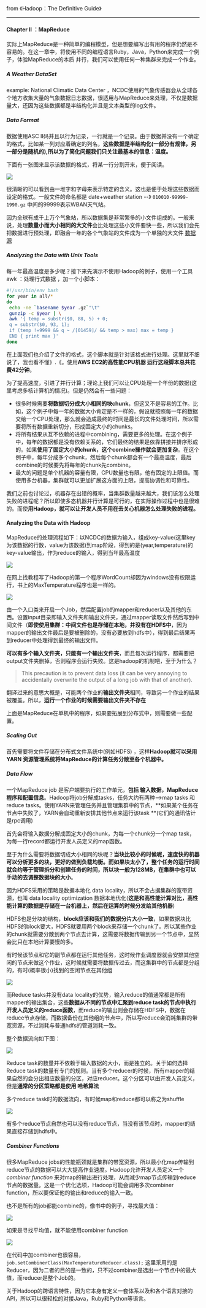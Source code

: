 from 《Hadoop：The Definitive Guide》

---

#### Chapter II ：MapReduce

实际上MapReduce是一种简单的编程模型，但是想要编写出有用的程序仍然是不容易的。在这一章中，将使用不同的编程语言Ruby，Java，Python来完成一个例子，体验MapReduce的本质 并行，我们可以使用任何一种集群来完成一个作业。

##### A Weather DataSet

example:  National Climatic Data Center ，NCDC使用的气象传感器会从全球各个地方收集大量的气象数据日志数据，很适用与MapReduce来处理，不仅是数据量大，还因为这些数据都是半结构化并且是文本类型的log文件。

##### Data Format

数据使用ASC II码并且以行为记录，一行就是一个记录。由于数据并没有一个确定的格式，比如某一列对应着确定的列名，**这些数据是半结构化(一部分有规律，另一部分是随机的),所以为了简化问题我们只关注最基本的信息：温度。**

下面有一张图来显示该数据的格式，将某一行分割开来，便于阅读。

<img src="https://github.com/krystalics/krystalics.github.io/blob/master/_posts/hadoop/img/3.png?raw=true">

很清晰的可以看到由一堆字和字母来表示特定的含义。这也是便于处理这些数据而设定的格式。一般文件的命名都是 date+weather station --》 `010010-99999-1990.gz` 中间的99999表示WBAN天气站。

因为全球有成千上万个气象站，所以数据集是非常繁多的小文件组成的。一般来说，处理**数量小而大小相同的大文件**会比处理这些小文件要快一些，所以我们会先把数据进行预处理，即融合一年的各个气象站的文件成为一个单独的大文件 [数据源](https://github.com/tomwhite/hadoop-book/blob/master/input/ncdc/all/1902.gz) 

##### Analyzing the Data with Unix Tools

每一年最高温度是多少呢？接下来先演示不使用Hadoop的例子，使用一个工具 awk ：处理行式数据 ，加一个小脚本：

```bash
#!/usr/bin/env bash
for year in all/*
do
 echo -ne `basename $year .gz`"\t"
 gunzip -c $year | \
 awk '{ temp = substr($0, 88, 5) + 0;
 q = substr($0, 93, 1);
 if (temp !=9999 && q ~ /[01459]/ && temp > max) max = temp }
 END { print max }'
done
```

在上面我们也介绍了文件的格式，这个脚本就是针对该格式进行处理。这里就不细说了，我也看不懂》.《。使用**AWS EC2的高性能CPU机器 运行这段脚本总共花费42分钟**。

为了提高速度，引进了并行计算；理论上我们可以让CPU处理一个年份的数据(这里考虑多核计算机的情况)。但是仍然会有一些问题：

- 很多时候需要**将数据切分成大小相同的块chunk**，但这又不是容易的工作。比如，这个例子中每一年的数据大小肯定是不一样的，假设就按照每一年的数据交给一个CPU处理，那么就会造成最终的时间是最长的文件处理时间，所以需要将所有数据重新切分，形成固定大小的chunks。
- 将所有结果从互不依赖的进程中combining，需要更多的处理。在这个例子中，每年的数据都是没有依赖关系的，它们最终的结果是依靠拼接并排序形成的。如果**使用了固定大小的chunk，这个combine操作就会更加复杂**。在这个例子中，每年分成多个chunk，然后每个chunk都会有一个最高温度，最后combine的时候要先将每年的chunk先combine。
- 最大的问题是单个机器的容量有限，CPU数量也有限，他有固定的上限值。而使用多台机器，集群就可以更加扩展这方面的上限，提高协调性和可靠性。

我们之前也讨论过，机器存在出错的概率，当集群数量越来越大，我们该怎么处理失败的进程呢？所以即使多态机器并行计算是可行的，在实际操作过程中也是很难的。而使**用Hadoop，就可以让开发人员不用在去关心机器怎么处理失败的进程。**

#### Analyzing the Data with Hadoop

MapReduce的处理流程如下：以NCDC的数据为输入，组成key-value(这里key为该数据的行数，value为该数据)到map阶段，得到的是(year,temperature)的key-value输出，作为reduce的输入，得到当年最高温度

<img src="https://github.com/krystalics/krystalics.github.io/blob/master/_posts/hadoop/img/4.png?raw=true">

在网上找教程写了Hadoop的第一个程序WordCount却因为windows没有权限运行，书上的MaxTemperature程序也是一样的。

<img src="https://github.com/krystalics/krystalics.github.io/blob/master/_posts/hadoop/img/5.png?raw=true">

由一个入口类来开启一个Job，然后配置job的mapper和reducer以及其他的东西。设置input目录即输入文件夹和输出文件夹，通过mapper读取文件然后写到中间文件（**即使使用集群：中间文件也是存储在本地，并没有在HDFS中**，因为mapper的输出文件最后是要被删除的，没有必要放到hdfs中），得到最后结果再到reducer中处理得到最终的输出文件。

**可以有多个输入文件夹，只能有一个输出文件夹**，而且每次运行程序，都需要把output文件夹删掉，否则程序会运行失败。这是hadoop的机制吧，至于为什么？

> This precaution is to prevent data loss (it can be very annoying to accidentally overwrite the output of a long job with that of another).

翻译过来的意思大概是，可能两个作业的**输出文件夹**相同，导致另一个作业的结果被覆盖。所以，**运行一个作业的时候需要输出文件夹不存在**

上面是MapReduce在单机中的程序，如果要拓展到分布式中，则需要做一些配置。

##### Scaling Out

首先需要将文件存储在分布式文件系统中(例如HDFS) ，这样**Hadoop就可以采用 YARN 资源管理系统将MapReduce的计算任务分散至各个机器中。**

##### Data Flow

一个MapReduce job 是客户端要执行的工作单元，**包括 输入数据，MapReduce程序和配置信息**。Hadoop将job分解成tasks，任务大约有两种-->map tasks 和 reduce tasks。使用YARN来管理任务并且管理集群中的节点，**如果某个任务在节点中失败了，YARN会自动重新安排其他节点来运行该task **(它们的通讯估计是rpc调用)

首先会将输入数据分解成固定大小的chunk，为每一个chunk分一个map task，为每一行record都运行开发人员定义的map函数。

至于为什么需要将数据切成大小相同的块呢？**当块比较小的时候呢，速度快的机器可以分析更多的块，更好的做到负载均衡。而如果块太小了，整个任务的运行时间就会约等于管理拆分和创建任务的时间，所以块一般为128MB，在集群中也可以手动的去调整数据块的大小**。

因为HDFS采用的策略是数据本地化 data locality，所以不会占据集群的宽带资源，也叫 data locality optimization 数据本地优化(**这是和高性能计算对比，高性能计算的数据是存储在一台机器上，然后在运算的时候分发给其他机器**)

 HDFS也是分块的结构，**block应该和我们的数据分片大小一致**，如果数据块比HDFS的block要大，HDFS就要用两个block来存储一个chunk了。所以某些作业的chunk就需要分散到两个节点去计算，这需要将数据传输到另一个节点中，显然会比只在本地计算要慢的多。

有时候该节点和它的副节点都在运行其他任务，这时候作业调度器就会安排其他空闲的节点来做这个作业，这时候就需要将数据传过去，而这集群中的节点都是分组的，有时(概率很小)找到的空闲节点在其他组

<img src="https://github.com/krystalics/krystalics.github.io/blob/master/_posts/hadoop/img/6.png?raw=true">

而Reduce tasks并没有data locality的优势，输入reduce的值通常都是所有mapper的输出集合，这些**数据从不同的节点中汇聚到reduce task的节点中执行开发人员定义的reduce函数**，而reduce的输出则会存储在HDFS中，数据在reduce节点存储，而数据备份在其他组的节点中，所以写reduce会消耗集群的带宽资源，不过消耗与普通hdfs的管道消耗一致。

整个数据流向如下图：

<img src="https://github.com/krystalics/krystalics.github.io/blob/master/_posts/hadoop/img/7.png?raw=true">

Reduce task的数量并不依赖于输入数据的大小，而是独立的。关于如何选择Reduce task的数量有专门的规则。当有多个reducer的时候，所有mapper的结果自然的会分出相应数量的分区，对应reducer。这个分区可以由开发人员定义，但是**通常的分区策略都是使用 哈希算法** 

多个reduce task时的数据流向，有时候map和reduce都可以称之为shuffle

<img src="https://github.com/krystalics/krystalics.github.io/blob/master/_posts/hadoop/img/8.png?raw=true">

有多个reduce节点自然也可以没有reduce节点，当没有该节点时，mapper的结果直接存储到hdfs中。



##### Combiner Functions

很多MapReduce jobs的性能瓶颈就是集群的带宽资源，所以最小化map传输到reduce节点的数据可以大大提高作业速度。Hadoop允许开发人员定义一个 *combiner function* 来对map的输出进行处理，从而减少map节点传输到reduce节点的数据量。这是一个优化选项，Hadoop可能会调用多次combiner function，所以要保证他的输出和reduce的输入一致。

也不是所有的job都能combine的，像书中的例子，寻找最大值：

<img src="https://github.com/krystalics/krystalics.github.io/blob/master/_posts/hadoop/img/9.png?raw=true">

如果是寻找平均值，就不能使用combiner function

<img src="https://github.com/krystalics/krystalics.github.io/blob/master/_posts/hadoop/img/10.png?raw=true">

在代码中加combiner也很容易， `job.setCombinerClass(MaxTemperatureReducer.class);` 这里采用的是Reducer，因为二者的目的是一致的，只不过combiner是选出一个节点中的最大值，而reducer是整个Job的。

关于Hadoop的跨语言特性，因为它本身有定义一套体系以及和各个语言对接的API，所以可以很轻松的对接Java，Ruby和Python等语言。








